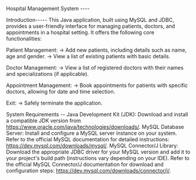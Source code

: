 Hospital Management System ----

Introduction-----
This Java application, built using MySQL and JDBC, provides a user-friendly interface for managing patients, doctors, and appointments in a hospital setting. It offers the following core functionalities:

Patient Management:
-> Add new patients, including details such as name, age and gender.
-> View a list of existing patients with basic details.

Doctor Management:
-> View a list of registered doctors with their names and specializations (if applicable).

Appointment Management:
-> Book appointments for patients with specific doctors, allowing for date and time selection.

Exit:
-> Safely terminate the application.

System Requirements --
Java Development Kit (JDK): Download and install a compatible JDK version from https://www.oracle.com/java/technologies/downloads/.
MySQL Database Server: Install and configure a MySQL server instance on your system. Refer to the official MySQL documentation for detailed instructions: https://dev.mysql.com/downloads/mysql/.
MySQL Connector/J Library: Download the appropriate JDBC driver for your MySQL version and add it to your project's build path (instructions vary depending on your IDE). Refer to the official MySQL Connector/J documentation for download and configuration steps: https://dev.mysql.com/downloads/connector/j/.
